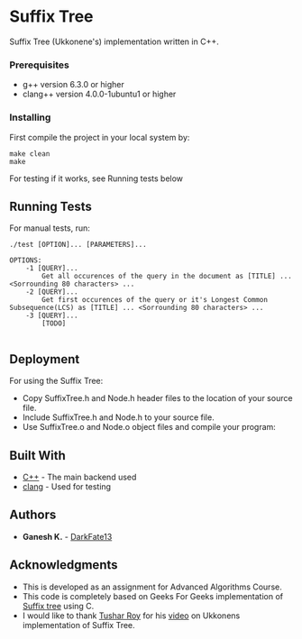 # Suffix Tree

Suffix Tree (Ukkonene's) implementation written in C++.

### Prerequisites

* g++ version 6.3.0 or higher
* clang++ version 4.0.0-1ubuntu1 or higher

### Installing

First compile the project in your local system by:

```
make clean
make
```
For testing if it works, see Running tests below

## Running Tests

For manual tests, run:

``` 
./test [OPTION]... [PARAMETERS]...

OPTIONS:
    -1 [QUERY]...
        Get all occurences of the query in the document as [TITLE] ... <Sorrounding 80 characters> ... 
    -2 [QUERY]...
        Get first occurences of the query or it's Longest Common Subsequence(LCS) as [TITLE] ... <Sorrounding 80 characters> ... 
    -3 [QUERY]...
        [TODO]
    
```

## Deployment

For using the Suffix Tree:

* Copy SuffixTree.h and Node.h header files to the location of your source file.
* Include SuffixTree.h and Node.h to your source file.
* Use SuffixTree.o and Node.o object files and compile your program:
 

## Built With

* [C++](http://www.cplusplus.com/) - The main backend used
* [clang](https://clang.llvm.org/) - Used for testing

## Authors

* **Ganesh K.** - [DarkFate13](https://github.com/DarkFate13)

## Acknowledgments

* This is developed as an assignment for Advanced Algorithms Course.
* This code is completely based on Geeks For Geeks implementation of [Suffix tree](http://www.geeksforgeeks.org/generalized-suffix-tree-1/) using C.
* I would like to thank [Tushar Roy](https://www.youtube.com/user/tusharroy2525) for his [video](https://www.youtube.com/watch?v=aPRqocoBsFQ) on Ukkonens implementation of Suffix Tree.